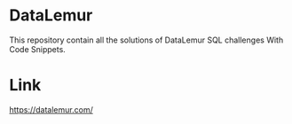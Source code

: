# DataLemur
This repository contain all the solutions of DataLemur SQL challenges With Code Snippets.
# Link 
https://datalemur.com/
